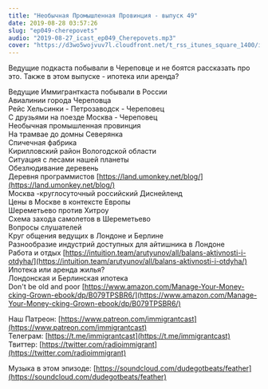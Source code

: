 ```yaml
---
title: "Необычная Промышленная Провинция - выпуск 49"
date: 2019-08-28 03:57:26
slug: "ep049-cherepovets"
audio: "2019-08-27_icast_ep049_Cherepovets.mp3"
cover: "https://d3wo5wojvuv7l.cloudfront.net/t_rss_itunes_square_1400/images.spreaker.com/original/d20daaa729fc8cae11f6717f5c961b50.jpg"
---
```

Ведущие подкаста побывали в Череповце и не боятся рассказать про это. Также в этом выпуске - ипотека или аренда?  
  
Ведущие Иммигранткаста побывали в России  
Авиалинии города Череповца  
Рейс Хельсинки - Петрозаводск - Череповец  
С друзьями на поезде Москва - Череповец  
Необычная промышленная провинция  
На трамвае до домны Северянка  
Спичечная фабрика  
Кирилловский район Вологодской области  
Ситуация с лесами нашей планеты  
Обезлюдивание деревень  
Деревня программистов [https://land.umonkey.net/blog/](https://land.umonkey.net/blog/)  
Москва -круглосуточный российский Диснейленд  
Цены в Москве в контексте Европы  
Шереметьево против Хитроу  
Схема захода самолетов в Шереметьево  
Вопросы слушателей  
Круг общения ведущих в Лондоне и Берлине  
Разнообразие индустрий доступных для айтишника в Лондоне  
Работа и отдых [https://intuition.team/arutyunov/all/balans-aktivnosti-i-otdyha/](https://intuition.team/arutyunov/all/balans-aktivnosti-i-otdyha/)  
Ипотека или аренда жилья?  
Лондонская и Берлинская ипотека  
Don't be old and poor [https://www.amazon.com/Manage-Your-Money-cking-Grown-ebook/dp/B079TPSBR6/](https://www.amazon.com/Manage-Your-Money-cking-Grown-ebook/dp/B079TPSBR6/)  
  
Наш Патреон: [https://www.patreon.com/immigrantcast](https://www.patreon.com/immigrantcast)  
Телеграм: [https://t.me/immigrantcast](https://t.me/immigrantcast)  
Твиттер: [https://twitter.com/radioimmigrant](https://twitter.com/radioimmigrant)  
  
Музыка в этом эпизоде: [https://soundcloud.com/dudegotbeats/feather](https://soundcloud.com/dudegotbeats/feather)
